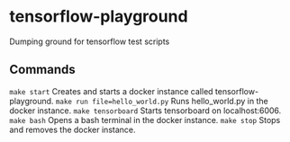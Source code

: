 # tensorflow-playground
Dumping ground for tensorflow test scripts

## Commands

`make start` Creates and starts a docker instance called tensorflow-playground.
`make run file=hello_world.py` Runs hello_world.py in the docker instance.
`make tensorboard` Starts tensorboard on localhost:6006.
`make bash` Opens a bash terminal in the docker instance.
`make stop` Stops and removes the docker instance.
